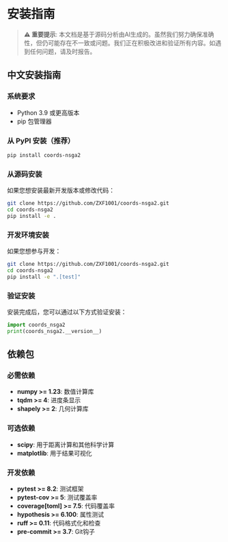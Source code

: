 # 安装指南

> **⚠️ 重要提示**: 本文档是基于源码分析由AI生成的。虽然我们努力确保准确性，但仍可能存在不一致或问题。我们正在积极改进和验证所有内容。如遇到任何问题，请及时报告。

## 中文安装指南

### 系统要求

- Python 3.9 或更高版本
- pip 包管理器

### 从 PyPI 安装（推荐）

```bash
pip install coords-nsga2
```

### 从源码安装

如果您想安装最新开发版本或修改代码：

```bash
git clone https://github.com/ZXF1001/coords-nsga2.git
cd coords-nsga2
pip install -e .
```

### 开发环境安装

如果您想参与开发：

```bash
git clone https://github.com/ZXF1001/coords-nsga2.git
cd coords-nsga2
pip install -e ".[test]"
```

### 验证安装

安装完成后，您可以通过以下方式验证安装：

```python
import coords_nsga2
print(coords_nsga2.__version__)
```

## 依赖包

### 必需依赖

- **numpy >= 1.23**: 数值计算库
- **tqdm >= 4**: 进度条显示
- **shapely >= 2**: 几何计算库

### 可选依赖

- **scipy**: 用于距离计算和其他科学计算
- **matplotlib**: 用于结果可视化

### 开发依赖

- **pytest >= 8.2**: 测试框架
- **pytest-cov >= 5**: 测试覆盖率
- **coverage[toml] >= 7.5**: 代码覆盖率
- **hypothesis >= 6.100**: 属性测试
- **ruff >= 0.11**: 代码格式化和检查
- **pre-commit >= 3.7**: Git钩子